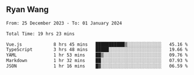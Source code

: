 ## Ryan Wang

<!--START_SECTION:waka-->

```txt
From: 25 December 2023 - To: 01 January 2024

Total Time: 19 hrs 23 mins

Vue.js            8 hrs 45 mins   ███████████▒░░░░░░░░░░░░░   45.16 %
TypeScript        3 hrs 48 mins   █████░░░░░░░░░░░░░░░░░░░░   19.66 %
YAML              1 hr 53 mins    ██▒░░░░░░░░░░░░░░░░░░░░░░   09.76 %
Markdown          1 hr 32 mins    ██░░░░░░░░░░░░░░░░░░░░░░░   07.93 %
JSON              1 hr 16 mins    █▓░░░░░░░░░░░░░░░░░░░░░░░   06.59 %
```

<!--END_SECTION:waka-->
